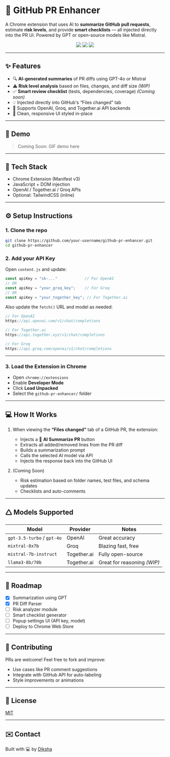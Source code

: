 # 🧠 GitHub PR Enhancer

A Chrome extension that uses AI to **summarize GitHub pull requests**, estimate **risk levels**, and provide **smart checklists** — all injected directly into the PR UI. Powered by GPT or open-source models like Mistral.

<p align="center">
  <img src="https://img.shields.io/badge/built_with-JavaScript-blue?style=flat-square" />
  <img src="https://img.shields.io/badge/API-OpenAI%2FTogether.ai%2FGroq-green?style=flat-square" />
  <img src="https://img.shields.io/badge/manifest-v3-yellow?style=flat-square" />
</p>

---

## ✨ Features

* 🔍 **AI-generated summaries** of PR diffs using GPT-4o or Mistral
* ⚠️ **Risk level analysis** based on files, changes, and diff size *(WIP)*
* ✅ **Smart review checklist** (tests, dependencies, coverage) *(Coming soon)*
* 💡 Injected directly into GitHub's “Files changed” tab
* 🔌 Supports OpenAI, Groq, and Together.ai API backends
* 💬 Clean, responsive UI styled in-place

---

## 📸 Demo

> Coming Soon: GIF demo here

---

## 💪 Tech Stack

* Chrome Extension (Manifest v3)
* JavaScript + DOM injection
* OpenAI / Together.ai / Groq APIs
* Optional: TailwindCSS (inline)

---

## ⚙️ Setup Instructions

### 1. Clone the repo

```bash
git clone https://github.com/your-username/github-pr-enhancer.git
cd github-pr-enhancer
```

### 2. Add your API Key

Open `content.js` and update:

```js
const apiKey = "sk-..."            // For OpenAI
// OR
const apiKey = "your_groq_key";    // For Groq
// OR
const apiKey = "your_together_key"; // For Together.ai
```

Also update the `fetch()` URL and model as needed:

```js
// For OpenAI
https://api.openai.com/v1/chat/completions

// For Together.ai
https://api.together.xyz/v1/chat/completions

// For Groq
https://api.groq.com/openai/v1/chat/completions
```

---

### 3. Load the Extension in Chrome

* Open `chrome://extensions`
* Enable **Developer Mode**
* Click **Load Unpacked**
* Select the `github-pr-enhancer/` folder

---

## 💻 How It Works

1. When viewing the **“Files changed”** tab of a GitHub PR, the extension:

   * Injects a 🧠 **AI Summarize PR** button
   * Extracts all added/removed lines from the PR diff
   * Builds a summarization prompt
   * Calls the selected AI model via API
   * Injects the response back into the GitHub UI

2. (Coming Soon)

   * Risk estimation based on folder names, test files, and schema updates
   * Checklists and auto-comments

---

## 🛆 Models Supported

| Model                      | Provider    | Notes                       |
| -------------------------- | ----------- | --------------------------- |
| `gpt-3.5-turbo` / `gpt-4o` | OpenAI      | Great accuracy              |
| `mixtral-8x7b`             | Groq        | Blazing fast, free          |
| `mistral-7b-instruct`      | Together.ai | Fully open-source           |
| `llama3-8b/70b`            | Together.ai | Great for reasoning *(WIP)* |

---

## 🧰 Roadmap

* [x] Summarization using GPT
* [x] PR Diff Parser
* [ ] Risk analyzer module
* [ ] Smart checklist generator
* [ ] Popup settings UI (API key, model)
* [ ] Deploy to Chrome Web Store

---

## 🙌 Contributing

PRs are welcome! Feel free to fork and improve:

* Use cases like PR comment suggestions
* Integrate with GitHub API for auto-labeling
* Style improvements or animations

---

## 📜 License

[MIT](LICENSE)

---

## ✉️ Contact

Built with 💻 by [Diksha](https://github.com/idiksha2004)

